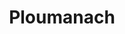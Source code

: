 ---
guid: "7195c5c8cb2f"
title: "Ploumanach"
latlng: "48.836977, -3.483074"
videoId: "HgfmpE90FmU"
---